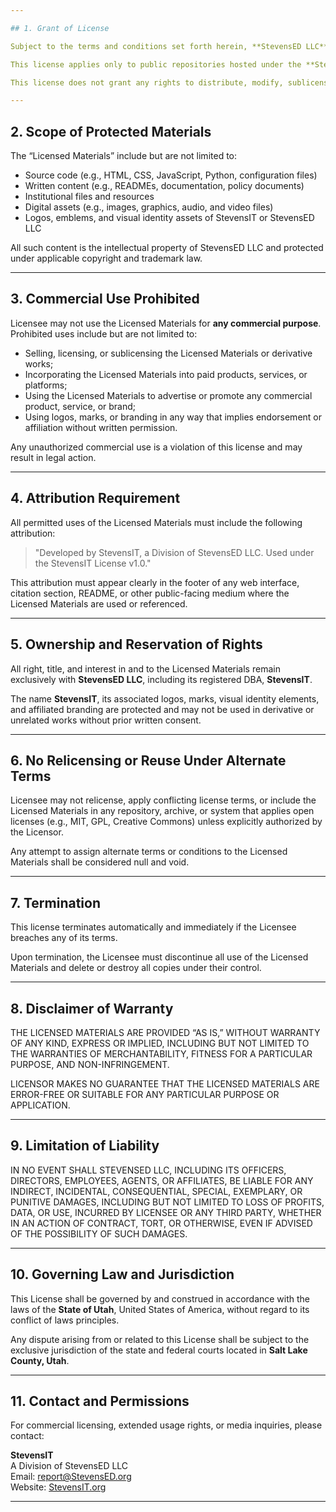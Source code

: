 ```yaml
---

## 1. Grant of License

Subject to the terms and conditions set forth herein, **StevensED LLC**, a Utah limited liability company doing business as **StevensIT** ("Licensor"), hereby grants to any individual or entity ("Licensee") a limited, non-exclusive, non-transferable, and royalty-free license to view, access, and reproduce the content contained in this GitHub repository (the “Licensed Materials”) solely for **non-commercial**, **personal**, **educational**, or **research** purposes.

This license applies only to public repositories hosted under the **StevensIT** GitHub namespace and does **not** extend to any other works or services offered by StevensED LLC or StevensIT.

This license does not grant any rights to distribute, modify, sublicense, publicly perform, display, or create derivative works from the Licensed Materials, except where explicitly permitted by the Licensor in writing.

---
```


## 2. Scope of Protected Materials

The “Licensed Materials” include but are not limited to:

- Source code (e.g., HTML, CSS, JavaScript, Python, configuration files)
- Written content (e.g., READMEs, documentation, policy documents)
- Institutional files and resources
- Digital assets (e.g., images, graphics, audio, and video files)
- Logos, emblems, and visual identity assets of StevensIT or StevensED LLC

All such content is the intellectual property of StevensED LLC and protected under applicable copyright and trademark law.

---

## 3. Commercial Use Prohibited

Licensee may not use the Licensed Materials for **any commercial purpose**. Prohibited uses include but are not limited to:

- Selling, licensing, or sublicensing the Licensed Materials or derivative works;
- Incorporating the Licensed Materials into paid products, services, or platforms;
- Using the Licensed Materials to advertise or promote any commercial product, service, or brand;
- Using logos, marks, or branding in any way that implies endorsement or affiliation without written permission.

Any unauthorized commercial use is a violation of this license and may result in legal action.

---

## 4. Attribution Requirement

All permitted uses of the Licensed Materials must include the following attribution:

> "Developed by StevensIT, a Division of StevensED LLC. Used under the StevensIT License v1.0."

This attribution must appear clearly in the footer of any web interface, citation section, README, or other public-facing medium where the Licensed Materials are used or referenced.

---

## 5. Ownership and Reservation of Rights

All right, title, and interest in and to the Licensed Materials remain exclusively with **StevensED LLC**, including its registered DBA, **StevensIT**.

The name **StevensIT**, its associated logos, marks, visual identity elements, and affiliated branding are protected and may not be used in derivative or unrelated works without prior written consent.

---

## 6. No Relicensing or Reuse Under Alternate Terms

Licensee may not relicense, apply conflicting license terms, or include the Licensed Materials in any repository, archive, or system that applies open licenses (e.g., MIT, GPL, Creative Commons) unless explicitly authorized by the Licensor.

Any attempt to assign alternate terms or conditions to the Licensed Materials shall be considered null and void.

---

## 7. Termination

This license terminates automatically and immediately if the Licensee breaches any of its terms.

Upon termination, the Licensee must discontinue all use of the Licensed Materials and delete or destroy all copies under their control.

---

## 8. Disclaimer of Warranty

THE LICENSED MATERIALS ARE PROVIDED “AS IS,” WITHOUT WARRANTY OF ANY KIND, EXPRESS OR IMPLIED, INCLUDING BUT NOT LIMITED TO THE WARRANTIES OF MERCHANTABILITY, FITNESS FOR A PARTICULAR PURPOSE, AND NON-INFRINGEMENT.

LICENSOR MAKES NO GUARANTEE THAT THE LICENSED MATERIALS ARE ERROR-FREE OR SUITABLE FOR ANY PARTICULAR PURPOSE OR APPLICATION.

---

## 9. Limitation of Liability

IN NO EVENT SHALL STEVENSED LLC, INCLUDING ITS OFFICERS, DIRECTORS, EMPLOYEES, AGENTS, OR AFFILIATES, BE LIABLE FOR ANY INDIRECT, INCIDENTAL, CONSEQUENTIAL, SPECIAL, EXEMPLARY, OR PUNITIVE DAMAGES, INCLUDING BUT NOT LIMITED TO LOSS OF PROFITS, DATA, OR USE, INCURRED BY LICENSEE OR ANY THIRD PARTY, WHETHER IN AN ACTION OF CONTRACT, TORT, OR OTHERWISE, EVEN IF ADVISED OF THE POSSIBILITY OF SUCH DAMAGES.

---

## 10. Governing Law and Jurisdiction

This License shall be governed by and construed in accordance with the laws of the **State of Utah**, United States of America, without regard to its conflict of laws principles.

Any dispute arising from or related to this License shall be subject to the exclusive jurisdiction of the state and federal courts located in **Salt Lake County, Utah**.

---

## 11. Contact and Permissions

For commercial licensing, extended usage rights, or media inquiries, please contact:

**StevensIT**  
A Division of StevensED LLC  
Email: report@StevensED.org  
Website: [StevensIT.org](https://stevensed.org/stevensit)  

---
